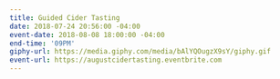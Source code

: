 ```yaml
---
title: Guided Cider Tasting
date: 2018-07-24 20:56:00 -04:00
event-date: 2018-08-08 18:00:00 -04:00
end-time: '09PM'
giphy-url: https://media.giphy.com/media/bAlYQOugzX9sY/giphy.gif
event-url: https://augustcidertasting.eventbrite.com
---
```


